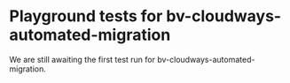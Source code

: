 # Playground tests for bv-cloudways-automated-migration
We are still awaiting the first test run for bv-cloudways-automated-migration.
